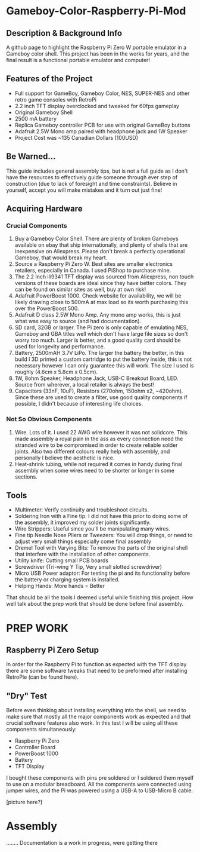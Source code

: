 # Gameboy-Color-Raspberry-Pi-Mod

## Description & Background Info
A github page to highlight the Raspberry Pi Zero W portable emulator in a Gameboy color shell.
This project has been in the works for years, and the final result is a functional portable emulator and computer!

## Features of the Project
- Full support for GameBoy, Gameboy Color, NES, SUPER-NES and other retro game consoles with RetroPi
- 2.2 inch TFT display overclocked and tweaked for 60fps gameplay
- Original Gameboy Shell
- 2500 mA battery 
- Replica Gameboy controller PCB for use with original GameBoy buttons
- Adafruit 2.5W Mono amp paired with headphone jack and 1W Speaker
- Project Cost was ~135 Canadian Dollars (100USD)

## Be Warned...
This guide includes general assembly tips, but is not a full guide as I don't have the resources to effectively guide someone through ever step of construction (due to lack of foresight and time constraints). Believe in yourself, accept you will make mistakes and it turn out just fine!

## Acquiring Hardware
### Crucial Components
1. Buy a Gameboy Color Shell. There are plenty of broken Gameboys available on ebay that ship internationally, and plenty of shells that are inexpensive on Aliexpress. Please don't break a perfectly operational Gameboy, that would break my heart.
2. Source a Raspberry Pi Zero W. Best sites are smaller electronics retailers, especially in Canada. I used PiShop to purchase mine.
3. The 2.2 Inch ili9341 TFT display was sourced from Aliexpress, non touch versions of these boards are ideal since they have better colors. They can be found on similar sites as well, buy at own risk!
4. Adafruit PowerBoost 1000. Check website for availability, we will be likely drawing close to 500mA at max load so its worth purchasing this over the PowerBoost 500.
5. Adafruit D class 2.5W Mono Amp. Any mono amp works, this is just what was easy to source (and had documentation).
6. SD card, 32GB or larger. The Pi zero is only capable of emulating NES, Gameboy and GBA titles well which don't have large file sizes so don't worry too much. Larger is better, and a good quality card should be used for longevity and performance.
7. Battery, 2500mAH 3.7V LiPo. The larger the battery the better, in this build I 3D printed a custom cartridge to put the battery inside, this is not necessary however I can only guarantee this will work. The size I used is roughly (4.6cm x 5.8cm x 0.5cm).
8. 1W, 8ohm Speaker, Headphone Jack, USB-C Breakout Board, LED. Source from wherever, a local retailer is always the best!
9. Capacitors (33nF, 10uF), Resistors (270ohm, 150ohm x2, ~420ohm). Since these are used to create a filter, use good quality components if possible, I didn't because of interesting life choices.

### Not So Obvious Components
1. Wire. Lots of it. I used 22 AWG wire however it was not solidcore. This made assembly a royal pain in the ass as every connection need the stranded wire to be compromised in order to create reliable solder joints. Also two different colours really help with assembly, and personally I believe the aesthetic is nice.
2. Heat-shrink tubing, while not required it comes in handy during final assembly when some wires need to be shorter or longer in some sections.

## Tools
- Multimeter: Verify continuity and troubleshoot circuits.
- Soldering Iron with a Fine tip: I did not have this prior to doing some of the assembly, it improved my solder joints significantly. 
- Wire Strippers: Useful since you'll be manipulating many wires.
- Fine tip Needle Nose Pliers or Tweezers: You will drop things, or need to adjust very small things especially come final assembly
- Dremel Tool with Varying Bits: To remove the parts of the original shell that interfere with the installation of other components.
- Utility knife: Cutting small PCB boards 
- Screwdriver (Tri-wing Y Tip, Very small slotted screwdriver)
- Micro USB Power adaptor: For testing the pi and its functionality before the battery or charging system is installed.
- Helping Hands: More hands = Better

That should be all the tools I deemed useful while finishing this project. How well talk about the prep work that should be done before final assembly.
# PREP WORK
## Raspberry Pi Zero Setup
In order for the Raspberry Pi to function as expected with the TFT display there are some software tweaks that need to be preformed after installing RetroPie (can be found here).


## "Dry" Test
Before even thinking about installing everything into the shell, we need to make sure that mostly all the major components work as expected and that crucial software features also work.
In this test I will be using all these components simultaneously:
- Raspberry Pi Zero
- Controller Board
- PowerBoost 1000
- Battery
- TFT Display

I bought these components with pins pre soldered or I soldered them myself to use on a modular breadboard. All the components were connected using jumper wires, and the Pi was powered using a USB-A to USB-Micro B cable. 

[picture here?]

# Assembly
........ Documentation is a work in progress, were getting there
